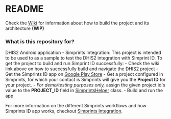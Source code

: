 # README #

Check the [Wiki](https://github.com/dhis2/dhis2-android-capture-app/wiki) for information about how to build the project and its architecture **(WIP)**

### What is this repository for? ###

DHIS2 Android application - Simprints Integration:
This project is intended to be used to as a sample to test the DHIS2 integration with Simprint ID. To get the project to build and run Simprint ID successfully:
    - Check the wiki link above on how to successfully build and navigate the DHIS2 project
    - Get the Simprints ID app on [Google Play Store](https://play.google.com/store/apps/details?id=com.simprints.id)
    - Get a project configured in Simprints, for which your contact is Simprints will give you the __Project ID__ for your project.
    - *For demo/testing purposes only,*  assign the given project id's value to the __PROJECT_ID__ field in [SimprintsHelper](https://github.com/Simprints/dhis2-sid-integration/blob/simprints_dev/app/src/main/java/org/dhis2/utils/simprints/SimprintsHelper.java) class. 
    - Build and run the app
    
For more information on the different Simprints workflows and how Simprints ID app works, checkout [Simprints Integration](https://sites.google.com/simprints.com/simprints-for-developers/integrating-w-simprints).


